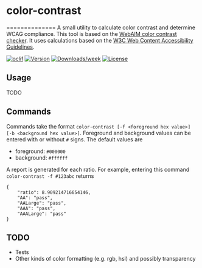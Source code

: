 # color-contrast
==============
A small utility to calculate color contrast and determine WCAG compliance. This tool is based on the [WebAIM color contrast checker](https://webaim.org/resources/contrastchecker/). It uses calculations based on the [W3C Web Content Accessibility Guidelines](https://www.w3.org/TR/2008/REC-WCAG20-20081211/#contrast-ratiodef).



[![oclif](https://img.shields.io/badge/cli-oclif-brightgreen.svg)](https://oclif.io)
[![Version](https://img.shields.io/npm/v/color-contrast.svg)](https://npmjs.org/package/color-contrast)
[![Downloads/week](https://img.shields.io/npm/dw/color-contrast.svg)](https://npmjs.org/package/color-contrast)
[![License](https://img.shields.io/npm/l/color-contrast.svg)](https://github.com/Projects/color-contrast/blob/master/package.json)

<!-- toc -->
## Usage
<!-- usage -->
TODO
## Commands
<!-- commands -->
Commands take the format `color-contrast [-f <foreground hex value>] [-b <background hex value>]`. Foreground and background values can be entered with or without `#` signs. The default values are
- foreground: `#000000`
- background: `#ffffff`

A report is generated for each ratio. For example, entering this command `color-contrast -f #123abc` returns
```
{
	"ratio": 8.909214716654146,
	"AA": "pass",
	"AALarge": "pass",
	"AAA": "pass",
	"AAALarge": "pass"
}
```

## TODO
- Tests
- Other kinds of color formatting (e.g. rgb, hsl) and possibly transparency 

